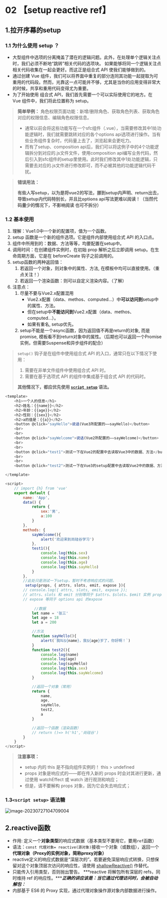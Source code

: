 # 02 【setup reactive ref】

## 1.拉开序幕的setup

### 1.1 为什么使用 setup ？

- 大型组件中选项的分离掩盖了潜在的逻辑问题。此外，在处理单个逻辑关注点时，我们必须不断地“跳转”相关代码的选项块。 如果能够将同一个逻辑关注点相关代码收集在一起会更好。而这正是组合式 API 使我们能够做到的。
- 通过创建 Vue 组件，我们可以将界面中重复的部分连同其功能一起提取为可重用的代码段。然而，光靠这一点可能并不够，尤其是当你的应用变得非常大的时候，共享和重用代码变得尤为重要。
- 为了开始使用 组合式 API，我们首先需要一个可以实际使用它的地方。在 Vue 组件中，我们将此位置称为 setup。

> **简单举例：** 角色权限页面功能：新增/删除角色、获取角色列表、获取角色对应的权限信息、编辑角色权限信息。
>
> - 通常以前会将这些功能写在一个sfc组件（.vue），当需要修改其中1处功能逻辑时，我们就需要跳转对应的各个options api选项进行操作。当有些业务组件复杂时，代码量上去了，浏览起来会更吃力。
> - 而有了setup、composition api后，我们可以将这例子中的4个功能逻辑拆分到对应的.js文件文件，使用composition api编写业务代码，然后引入到sfc组件的setup里使用。此时我们修改其中1处功能逻辑，只需要去对应的.js文件进行修改即可，而不必被其他的功能逻辑代码干扰。

> **错误用法：**
>
> **有些人写setup，以为是将vue2的写法，挪到setup内声明、return出去，导致setup内代码特别长，并且比options api写法更难以阅读！（当然代码量少的情况下，不影响阅读 也可不拆分）**

### 1.2 基本使用

1. 理解：Vue1.0中一个新的配置项，值为一个函数。
2. setup 函数是一个新的组件选项。它是组件内部使用组合式 API 的入口点。
3. 组件中所用到的：数据、方法等等，均要配置在setup中。
4. 调用时间：在创建组件实例时，在初始 prop 解析之后立即调用 setup。在生命周期方面，它是在 beforeCreate 钩子之前调用的。
5. setup函数的两种返回值：
   1. 若返回一个对象，则对象中的属性、方法, 在模板中均可以直接使用。（重点关注！）
   2. 若返回一个渲染函数：则可以自定义渲染内容。（了解）
6. 注意点：
   1. 尽量不要与Vue2.x配置混用
      - Vue2.x配置（data、methos、computed...）中**可以访问到**setup中的属性、方法。
      - 但在setup中**不能访问到**Vue2.x配置（data、methos、computed...）。
      - 如果有重名, setup优先。
   2. setup不能是一个async函数，因为返回值不再是return的对象, 而是promise, 模板看不到return对象中的属性。（后期也可以返回一个Promise实例，但需要Suspense和异步组件的配合）

> `setup()` 钩子是在组件中使用组合式 API 的入口，通常只在以下情况下使用：
>
> 1. 需要在非单文件组件中使用组合式 API 时。
> 2. 需要在基于选项式 API 的组件中集成基于组合式 API 的代码时。
>
> **其他情况下，都应优先使用 [`script setup`](https://staging-cn.vuejs.org/api/sfc-script-setup.html) 语法。**

```JavaScript
<template>
	<h1>一个人的信息</h1>
	<h2>姓名：{{name}}</h2>
	<h2>年龄：{{age}}</h2>
	<h2>性别：{{sex}}</h2>
	<h2>a的值是：{{a}}</h2>
	<button @click="sayHello">说话(Vue3所配置的——sayHello)</button>
	<br>
	<br>
	<button @click="sayWelcome">说话(Vue2所配置的——sayWelcome)</button>
	<br>
	<br>
	<button @click="test1">测试一下在Vue2的配置中去读取Vue3中的数据、方法</button>
	<br>
	<br>
	<button @click="test2">测试一下在Vue3的setup配置中去读取Vue2中的数据、方法</button>

</template>

<script>
	// import {h} from 'vue'
	export default {
		name: 'App',
		data() {
			return {
				sex:'男',
				a:100
			}
		},
		methods: {
			sayWelcome(){
				alert('欢迎来到尚硅谷学习')
			},
			test1(){
				console.log(this.sex)
				console.log(this.name)
				console.log(this.age)
				console.log(this.sayHello)
			}
		},
		//此处只是测试一下setup，暂时不考虑响应式的问题。
		 setup(props, { attrs, slots, emit, expose }){
		// console.log({ attrs, slots, emit, expose });
    	// attrs、slots 和 emit 分别等同于 $attrs、$slots、$emit 实例 property。
    	// expose 等同于 options api 的expose
			
             //数据
			let name = '张三'
			let age = 18
			let a = 200

			//方法
			function sayHello(){
				alert(`我叫${name}，我${age}岁了，你好啊！`)
			}
			function test2(){
				console.log(name)
				console.log(age)
				console.log(sayHello)
				console.log(this.sex)
				console.log(this.sayWelcome)
			}

			//返回一个对象（常用）
			return {
				name,
				age,
				sayHello,
				test2,
				a
			}

			//返回一个函数（渲染函数）
			// return ()=> h('h1','尚硅谷')
		}
	}
</script>

```

> **注意事项：**
>
> - setup 内的 this 是不指向组件实例的！ this > undefined
> - props 对象是响应式的——即在传入新的 props 时会对其进行更新，通过使用 watchEffect 或 watch 进行观测和响应；
> - 但是，请不要解构 props 对象，因为它会失去响应式；

### 1.3`<script setup>` 语法糖

![image-20230727104709004](../../../../AppData/Roaming/Typora/typora-user-images/image-20230727104709004.png)

## 2.reactive函数

- 作用: 定义一个**对象类型**的响应式数据（基本类型不要用它，要用`ref`函数）
- 语法：`const 代理对象= reactive(源对象)`接收一个对象（或数组），返回一个**代理对象（Proxy的实例对象，简称proxy对象）**
- reactive定义的响应式数据是“深层次的”。若要避免深层响应式转换，只想保留对这个对象顶层次访问的响应性，请使用 [shallowReactive()](https://staging-cn.vuejs.org/api/reactivity-advanced.html#shallowreactive) 作替代。
- 只能传入引用类型，否则抛出警告。 ***reactive 将解包所有深层的 refs，同时维持 ref 的响应性。******正确的讲应该是：当它通过代理访问时，会被自动解包：***
- 内部基于 ES6 的 Proxy 实现，通过代理对象操作源对象内部数据进行操作。